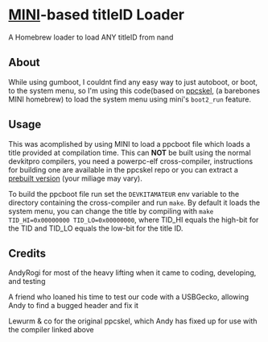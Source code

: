 # [MINI](https://github.com/fail0verflow/mini)-based titleID Loader

A Homebrew loader to load ANY titleID from nand

## About

While using gumboot, I couldnt find any easy way to just autoboot, or boot, to the system menu, so I'm using this code(based on [ppcskel][1], (a barebones MINI homebrew) to load the system menu using mini's `boot2_run` feature.

## Usage

This was acomplished by using MINI to load a ppcboot file which loads a title provided at compilation time. This can __NOT__ be built using the normal devkitpro compilers, you need a powerpc-elf cross-compiler, instructions for building one are available in the ppcskel repo or you can extract a [prebuilt version][2] (your miliage may vary).

To build the ppcboot file run set the `DEVKITAMATEUR` env variable to the directory containing the cross-compiler and run `make`. By default it loads the system menu, you can change the title by compiling with `make TID_HI=0x00000000 TID_LO=0x00000000`, where TID\_HI equals the high-bit for the TID and TID\_LO equals the low-bit for the title ID.

## Credits

AndyRogi for most of the heavy lifting when it came to coding, developing, and testing

A friend who loaned his time to test our code with a USBGecko, allowing Andy to find a bugged header and fix it

Lewurm & co for the original ppcskel, which Andy has fixed up for use with the compiler linked above

[1]: https://github.com/AndrewPiroli/ppcskel
[2]: http://gh.andrewtech.net/assets/static/ppc-cross.tar.7z
